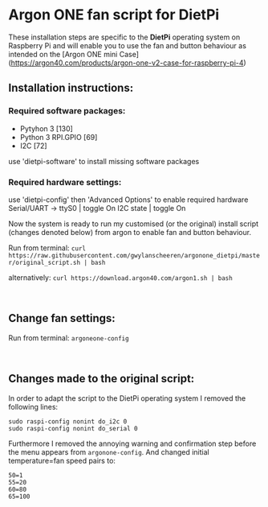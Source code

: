 # Argon ONE fan script for DietPi
These installation steps are specific to the **DietPi** operating system on Raspberry Pi and will enable you to use the fan and button behaviour as intended on the [Argon ONE mini Case]
(https://argon40.com/products/argon-one-v2-case-for-raspberry-pi-4)
## Installation instructions:

### Required software packages:

- Pytyhon 3 [130]
- Python 3 RPI.GPIO [69]
- I2C [72] 

use 'dietpi-software' to install missing software packages

### Required hardware settings:

use 'dietpi-config' then 'Advanced Options' to enable required hardware
Serial/UART -> ttyS0 | toggle On
I2C state | toggle On

Now the system is ready to run my customised (or the original) install script (changes denoted below) from argon to enable fan and button behaviour. 

Run from terminal: 
`curl https://raw.githubusercontent.com/gwylanscheeren/argonone_dietpi/master/original_script.sh | bash`

alternatively: 
`curl https://download.argon40.com/argon1.sh | bash`

&nbsp;  

## Change fan settings:

Run from terminal: `argoneone-config`

&nbsp;  

## Changes made to the original script:
In order to adapt the script to the DietPi operating system I removed the following lines:

`sudo raspi-config nonint do_i2c 0`  
`sudo raspi-config nonint do_serial 0`

Furthermore I removed the annoying warning and confirmation step before the menu appears from `argonone-config`. And changed initial temperature=fan speed pairs to:

`50=1`  
`55=20`  
`60=80`  
`65=100`
